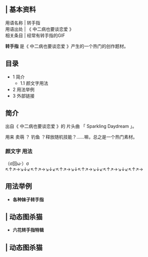 |  **基本资料**  
---  
用语名称  |  转手指   
用语出处  |  《  中二病也要谈恋爱  》   
相关条目  |  经常有转手指的GIF   
  
**转手指** 是《  中二病也要谈恋爱  》产生的一个热门的创作题材。

##  目录

  * 1  简介 
    * 1.1  颜文字用法 
  * 2  用法举例 
  * 3  外部链接 

##  简介

出自《  中二病也要谈恋爱  》的  片头曲  「  Sparkling Daydream  」。

用来  卖萌  ？  钓鱼  ？释放随机技能？……嘛，总之是一个热门素材。

###  颜文字  用法

（σ回ω·）σ ↖↑↗→↘↓↙↖↑↗→↘↓↙↖↑↗→↘↓↖↑↗→↘↓↙↖↑↗→↘↓↙↖↑↗→

##  用法举例

  * **各种妹子转手指**

|  动态图杀猫  
---  
  

  
  
  * **六花转手指特辑**

|  动态图杀猫  
---  
  

  
  
  